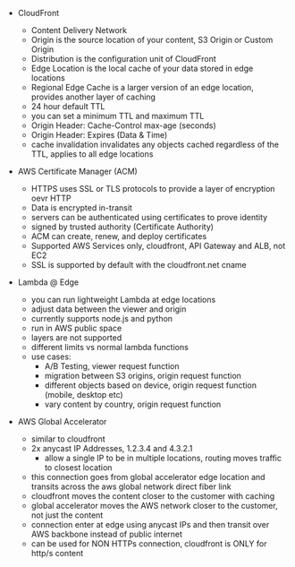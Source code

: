 - CloudFront
    - Content Delivery Network
    - Origin is the source location of your content, S3 Origin or Custom Origin
    - Distribution is the configuration unit of CloudFront
    - Edge Location is the local cache of your data stored in edge locations
    - Regional Edge Cache is a larger version of an edge location, provides another layer of caching
    - 24 hour default TTL
    - you can set a minimum TTL and maximum TTL
    - Origin Header: Cache-Control max-age (seconds)
    - Origin Header: Expires (Data & Time)
    - cache invalidation invalidates any objects cached regardless of the TTL, applies to all edge locations
    

- AWS Certificate Manager (ACM)
    - HTTPS uses SSL or TLS protocols to provide a layer of encryption oevr HTTP
    - Data is encrypted in-transit
    - servers can be authenticated using certificates to prove identity
    - signed by trusted authority (Certificate Authority)
    - ACM can create, renew, and deploy certificates
    - Supported AWS Services only, cloudfront, API Gateway and ALB, not EC2
    - SSL is supported by default with the cloudfront.net cname

- Lambda @ Edge
    - you can run lightweight Lambda at edge locations
    - adjust data between the viewer and origin
    - currently supports node.js and python
    - run in AWS public space
    - layers are not supported
    - different limits vs normal lambda functions
    - use cases: 
        - A/B Testing, viewer request function
        - migration between S3 origins, origin request function
        - different objects based on device, origin request function (mobile, desktop etc)
        - vary content by country, origin request function

- AWS Global Accelerator
    - similar to cloudfront
    - 2x anycast IP Addresses, 1.2.3.4 and 4.3.2.1 
        - allow a single IP to be in multiple locations, routing moves traffic to closest location
    - this connection goes from global accelerator edge location and transits across the aws global network direct fiber link
    - cloudfront moves the content closer to the customer with caching
    - global accelerator moves the AWS network closer to the customer, not just the content
    - connection enter at edge using anycast IPs and then transit over AWS backbone instead of public internet
    - can be used for NON HTTPs connection, cloudfront is ONLY for http/s content